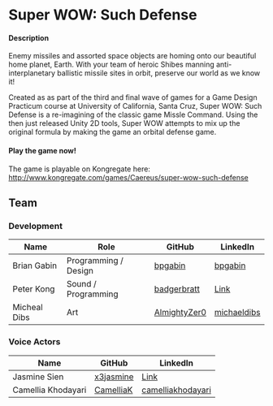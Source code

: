 Super WOW: Such Defense
========================
#### Description
Enemy missiles and assorted space objects are homing onto our beautiful home planet, Earth. With your team of heroic Shibes manning anti-interplanetary ballistic missile sites in orbit, preserve our world as we know it!

Created as as part of the third and final wave of games for a Game Design Practicum course at University of California, Santa Cruz, Super WOW: Such Defense is a re-imagining of the classic game Missle Command. Using the then just released Unity 2D tools, Super WOW attempts to mix up the original formula by making the game an orbital defense game.

#### Play the game now!
The game is playable on Kongregate here: http://www.kongregate.com/games/Caereus/super-wow-such-defense

Team
------------------------
### Development
| Name         | Role                 | GitHub                                         | LinkedIn                                                     |
|--------------|----------------------|------------------------------------------------|--------------------------------------------------------------|
| Brian Gabin  | Programming / Design | [bpgabin](http://github.com/bpgabin)           | [bpgabin](http://www.linkedin.com/in/bpgabin/en)             |
| Peter Kong   | Sound / Programming  | [badgerbratt](http://github.com/badgerbratt)   | [Link](http://www.linkedin.com/pub/peter-kong/30/688/550/en) |
| Micheal Dibs | Art                  | [AlmightyZer0](http://github.com/AlmightyZer0) | [michaeldibs](http://www.linkedin.com/in/michaeldibs/en)     |

### Voice Actors
| Name               | GitHub                                   | LinkedIn                                                             |
|--------------------|------------------------------------------|----------------------------------------------------------------------|
| Jasmine Sien       | [x3jasmine](http://github.com/x3jasmine) | [Link](http://www.linkedin.com/pub/jasmine-sien/86/778/39b/en)       |
| Camellia Khodayari | [CamelliaK](http://github.com/CamelliaK) | [camelliakhodayari](http://www.linkedin.com/in/camelliakhodayari/en) |
